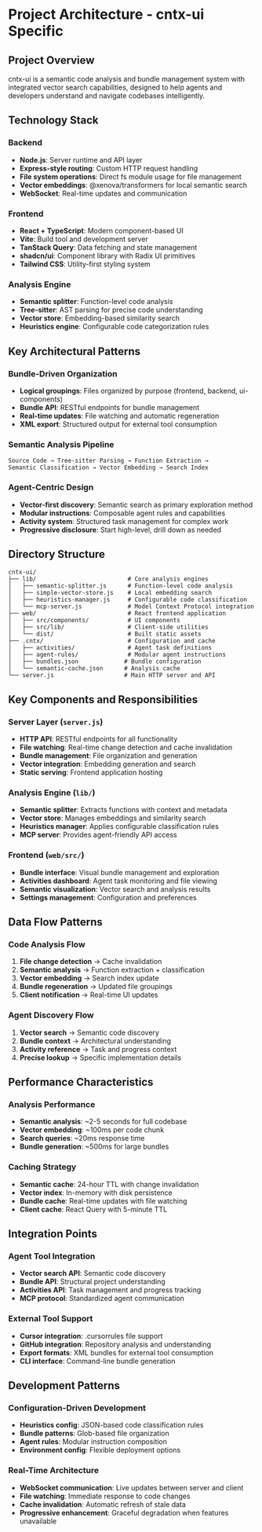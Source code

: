 # Project Architecture - cntx-ui Specific

## Project Overview
cntx-ui is a semantic code analysis and bundle management system with integrated vector search capabilities, designed to help agents and developers understand and navigate codebases intelligently.

## Technology Stack

### Backend
- **Node.js**: Server runtime and API layer
- **Express-style routing**: Custom HTTP request handling
- **File system operations**: Direct fs module usage for file management
- **Vector embeddings**: @xenova/transformers for local semantic search
- **WebSocket**: Real-time updates and communication

### Frontend  
- **React + TypeScript**: Modern component-based UI
- **Vite**: Build tool and development server
- **TanStack Query**: Data fetching and state management
- **shadcn/ui**: Component library with Radix UI primitives
- **Tailwind CSS**: Utility-first styling system

### Analysis Engine
- **Semantic splitter**: Function-level code analysis
- **Tree-sitter**: AST parsing for precise code understanding
- **Vector store**: Embedding-based similarity search
- **Heuristics engine**: Configurable code categorization rules

## Key Architectural Patterns

### Bundle-Driven Organization
- **Logical groupings**: Files organized by purpose (frontend, backend, ui-components)
- **Bundle API**: RESTful endpoints for bundle management
- **Real-time updates**: File watching and automatic regeneration
- **XML export**: Structured output for external tool consumption

### Semantic Analysis Pipeline
```
Source Code → Tree-sitter Parsing → Function Extraction → 
Semantic Classification → Vector Embedding → Search Index
```

### Agent-Centric Design
- **Vector-first discovery**: Semantic search as primary exploration method
- **Modular instructions**: Composable agent rules and capabilities
- **Activity system**: Structured task management for complex work
- **Progressive disclosure**: Start high-level, drill down as needed

## Directory Structure

```
cntx-ui/
├── lib/                          # Core analysis engines
│   ├── semantic-splitter.js      # Function-level code analysis
│   ├── simple-vector-store.js    # Local embedding search
│   ├── heuristics-manager.js     # Configurable code classification
│   └── mcp-server.js             # Model Context Protocol integration
├── web/                          # React frontend application
│   ├── src/components/           # UI components
│   ├── src/lib/                  # Client-side utilities
│   └── dist/                     # Built static assets
├── .cntx/                        # Configuration and cache
│   ├── activities/               # Agent task definitions
│   ├── agent-rules/              # Modular agent instructions
│   ├── bundles.json             # Bundle configuration
│   └── semantic-cache.json      # Analysis cache
└── server.js                    # Main HTTP server and API
```

## Key Components and Responsibilities

### Server Layer (`server.js`)
- **HTTP API**: RESTful endpoints for all functionality
- **File watching**: Real-time change detection and cache invalidation
- **Bundle management**: File organization and generation
- **Vector integration**: Embedding generation and search
- **Static serving**: Frontend application hosting

### Analysis Engine (`lib/`)
- **Semantic splitter**: Extracts functions with context and metadata
- **Vector store**: Manages embeddings and similarity search
- **Heuristics manager**: Applies configurable classification rules
- **MCP server**: Provides agent-friendly API access

### Frontend (`web/src/`)
- **Bundle interface**: Visual bundle management and exploration
- **Activities dashboard**: Agent task monitoring and file viewing
- **Semantic visualization**: Vector search and analysis results
- **Settings management**: Configuration and preferences

## Data Flow Patterns

### Code Analysis Flow
1. **File change detection** → Cache invalidation
2. **Semantic analysis** → Function extraction + classification  
3. **Vector embedding** → Search index update
4. **Bundle regeneration** → Updated file groupings
5. **Client notification** → Real-time UI updates

### Agent Discovery Flow
1. **Vector search** → Semantic code discovery
2. **Bundle context** → Architectural understanding
3. **Activity reference** → Task and progress context
4. **Precise lookup** → Specific implementation details

## Performance Characteristics

### Analysis Performance
- **Semantic analysis**: ~2-5 seconds for full codebase
- **Vector embedding**: ~100ms per code chunk
- **Search queries**: ~20ms response time
- **Bundle generation**: ~500ms for large bundles

### Caching Strategy
- **Semantic cache**: 24-hour TTL with change invalidation
- **Vector index**: In-memory with disk persistence
- **Bundle cache**: Real-time updates with file watching
- **Client cache**: React Query with 5-minute TTL

## Integration Points

### Agent Tool Integration
- **Vector search API**: Semantic code discovery
- **Bundle API**: Structural project understanding
- **Activities API**: Task management and progress tracking
- **MCP protocol**: Standardized agent communication

### External Tool Support
- **Cursor integration**: .cursorrules file support
- **GitHub integration**: Repository analysis and understanding
- **Export formats**: XML bundles for external tool consumption
- **CLI interface**: Command-line bundle generation

## Development Patterns

### Configuration-Driven Development
- **Heuristics config**: JSON-based code classification rules
- **Bundle patterns**: Glob-based file organization
- **Agent rules**: Modular instruction composition
- **Environment config**: Flexible deployment options

### Real-Time Architecture
- **WebSocket communication**: Live updates between server and client
- **File watching**: Immediate response to code changes
- **Cache invalidation**: Automatic refresh of stale data
- **Progressive enhancement**: Graceful degradation when features unavailable